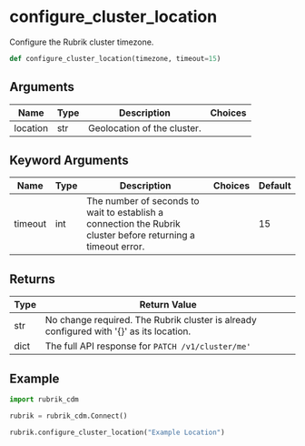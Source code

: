 # configure_cluster_location

Configure the Rubrik cluster timezone.
```py
def configure_cluster_location(timezone, timeout=15)
```

## Arguments
| Name        | Type | Description                                                                 | Choices |
|-------------|------|-----------------------------------------------------------------------------|---------|
| location  | str  | Geolocation of the cluster.                                                   |         |
## Keyword Arguments
| Name        | Type | Description                                                                 | Choices | Default |
|-------------|------|-----------------------------------------------------------------------------|---------|---------|
| timeout  | int  | The number of seconds to wait to establish a connection the Rubrik cluster before returning a timeout error.  |         |    15     |
## Returns
| Type | Return Value                                                                                   |
|------|-----------------------------------------------------------------------------------------------|
| str  | No change required. The Rubrik cluster is already configured with '{}' as its location. |
| dict | The full API response for `PATCH /v1/cluster/me'` |
## Example
```py
import rubrik_cdm

rubrik = rubrik_cdm.Connect()

rubrik.configure_cluster_location("Example Location")
```
